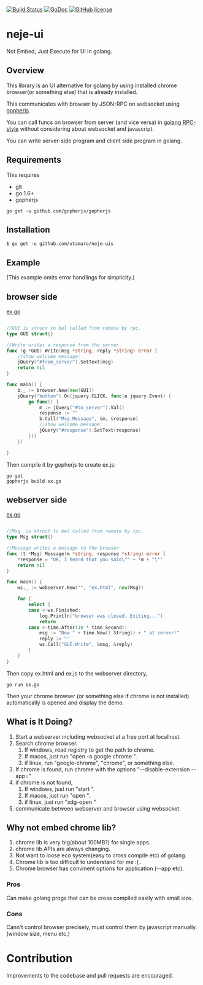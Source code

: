 [![Build Status](https://travis-ci.org/utamaro/neje-ui.svg?branch=master)](https://travis-ci.org/utamaro/neje-ui)
[![GoDoc](https://godoc.org/github.com/utamaro/neje-ui?status.svg)](https://godoc.org/github.com/utamaro/neje-ui)
[![GitHub license](https://img.shields.io/badge/license-MIT-blue.svg)](https://raw.githubusercontent.com/utamaro/neje-ui/master/LICENSE)


# neje-ui

Not Embed, Just Execute for UI in golang.

## Overview

This library is an UI alternative for golang by using installed chrome browser(or something else) that is already installed.

This communicates with browser by JSON-RPC on websocket using [gopherjs](https://github.com/gopherjs/gopherjs).

You can call funcs on browser from server (and vice versa) in [golang RPC-style](https://golang.org/pkg/net/rpc/) 
without considering about websocket and javascript.

You can write server-side program and client side program in golang.

## Requirements

This requires

* git
* go 1.6+
* gopherjs
```
go get -u github.com/gopherjs/gopherjs
```

## Installation

    $ go get -u github.com/utamaro/neje-uis


## Example
(This example omits error handlings for simplicity.)

## browser side

[ex.go](https://github.com/utamaro/wsrpc/blob/master/example/browser/ex.go)

```go

//GUI is struct to bel called from remote by rpc.
type GUI struct{}

//Write writes a response from the server.
func (g *GUI) Write(msg *string, reply *string) error {
	//show welcome message:
	jQuery("#from_server").SetText(msg)
	return nil
}

func main() {
	b,_ := browser.New(new(GUI))
	jQuery("button").On(jquery.CLICK, func(e jquery.Event) {
		go func() {
			m := jQuery("#to_server").Val()
			response := ""
			b.Call("Msg.Message", &m, &response)
			//show welcome message:
			jQuery("#response").SetText(response)
		}()
	})

}


```

Then compile it by gopherjs to create ex.js:

```
go get  
gopherjs build ex.go
```

## webserver side

[ex.go](https://github.com/utamaro/wsrpc/blob/master/example/webserver/ex.go)

```go

//Msg  is struct to bel called from remote by rpc.
type Msg struct{}

//Message writes a message to the browser.
func (t *Msg) Message(m *string, response *string) error {
	*response = "OK, I heard that you said\"" + *m + "\""
	return nil
}

func main() {
	ws,_ := webserver.New("", "ex.html", new(Msg))

	for {
		select {
		case <-ws.Finished:
			log.Println("browser was closed. Exiting...")
			return
		case <-time.After(10 * time.Second):
			msg := "Now " + time.Now().String() + " at server!"
			reply := ""
			ws.Call("GUI.Write", &msg, &reply)
		}
	}
}

```

Then copy ex.html and ex.js to the webserver directory,
```
go run ex.go
```

Then your chrome browser (or something else if chrome is not installed) automatically is opened and
display the demo.

## What is It Doing?

1. Start a webserver including websocket at a free port at localhost.
1. Search chrome browser. 
	1. If windows, read registry to get the path to chrome. 
	2. If macos, just run "open -a google chrome ".
    3. if linux, run "google-chrome", "chrome", or something else.
1. If chrome is found, run chrome with the options "--disable-extension --app=<url>"
1. if chrome is not found, 
	1. If windows, just run "start <url>". 
	2. If macos, just run "open <url>  ".
    3. if linux, just run "xdg-open <url>"
1. communicate between webserver and browser using websocket.

## Why not embed chrome lib?

1. chrome lib is very big(about 100MB?) for single apps.
2. chrome lib APIs are always changing.
3. Not want to loose eco system(easy to cross compile etc) of golang.
4. Chrome lib is too difficult to understand for me :( .
5. Chrome browser has convinent options for application (--app etc).

### Pros
 Can make golang progs that can be cross compiled easily with small size.

### Cons
 Cann't control browser precisely, must control them by javascript manually. (window size, menu etc.)


# Contribution
Improvements to the codebase and pull requests are encouraged.


